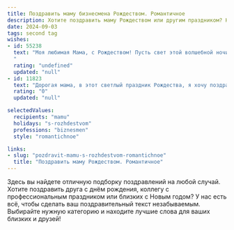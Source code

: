 ```yaml
---
title: Поздравить маму бизнесмена Рождеством. Романтичное
description: Хотите поздравить маму Рождеством или другим праздником? Наш ИИ создаст незабываемое поздравление, а вы обязательно выделитесь среди других.  
date: 2024-09-03
tags: second tag
wishes:
- id: 55238
  text: "Моя любимая Мама, с Рождеством! Пусть свет этой волшебной ночи согреет твою душу, а каждый день нового года будет полон любви, тепла и благополучия. Спасибо тебе за всё, за твою нежность и веру в меня. Ты - мой самый ценный подарок, и я бесконечно счастлив быть твоим сыном/дочерью. 💖🎄
  "
  rating: "undefined"
  updated: "null"
- id: 11823
  text: "Дорогая мама, в этот светлый праздник Рождества, я хочу поздравить тебя с великим святом и пожелать тебе неиссякаемого счастья и благополучия. Ты всегда была для меня примером силы, мудрости и любви, и я благодарен тебе за твою поддержку и заботу. Пусть в твоей жизни всегда будут цвести цветы успеха и радости, а твои дела и бизнес процветают. С Рождеством Христовым, мама!"
  rating: "0"
  updated: "null"

selectedValues:
  recipients: "mamu"
  holidays: "s-rozhdestvom"
  professions: "biznesmen"
  style: "romantichnoe"

links:
- slug: "pozdravit-mamu-s-rozhdestvom-romantichnoe"
  title: "Поздравить маму Рождеством. Романтичное"
---
```


Здесь вы найдете отличную подборку поздравлений на любой случай. 
Хотите поздравить друга с днём рождения, коллегу с профессиональным праздником или близких с Новым годом? У нас есть всё, чтобы сделать ваш поздравительный текст незабываемым. Выбирайте нужную категорию и находите лучшие слова для ваших близких и друзей!

